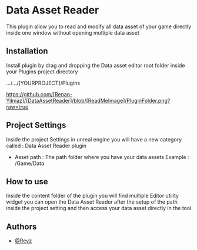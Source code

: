 
# Data Asset Reader
This plugin allow you to read and modify all data asset of your game directly inside one window without opening multiple data asset 






## Installation

Install plugin by drag and dropping the Data asset editor root folder inside your Plugins project directory

.../.../[YOURPROJECT]/Plugins

https://github.com/[Renan-Yilmaz]/[DataAssetReader]/blob/[ReadMeImage]/PluginFolder.png?raw=true
    

## Project Settings

Inside the project Settings in unreal engine you will have a new category called : Data Asset Reader plugin

- Asset path : The path folder where you have your data assets 
 Example : /Game/Data

## How to use
Inside the content folder of the plugin you will find multiple Editor utility widget you can open the Data Asset Reader after the setup of the path inside the project setting and then access your data asset directly in the tool


## Authors

- [@Reyz](https://github.com/Renan-Yilmaz)

